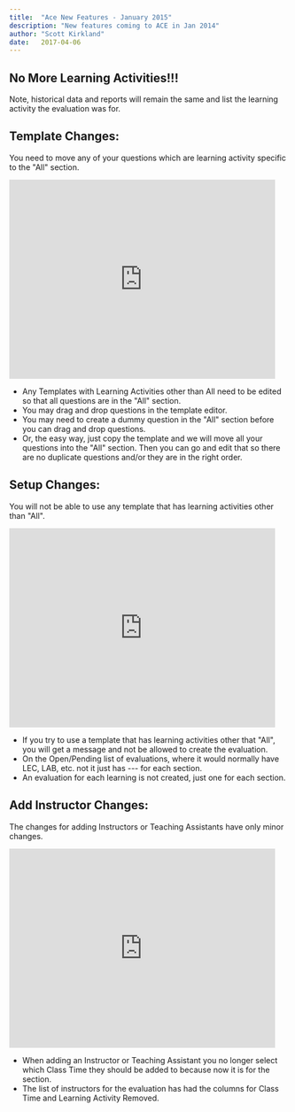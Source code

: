 ```yaml
---
title:  "Ace New Features - January 2015"
description: "New features coming to ACE in Jan 2014"
author: "Scott Kirkland"
date:   2017-04-06
---
```


## No More Learning Activities!!!

Note, historical data and reports will remain the same and list the learning activity the evaluation was for.

## Template Changes:
You need to move any of your questions which are learning activity specific to the "All" section.

<iframe width="480" height="360" src="https://www.youtube.com/embed/Ko_DDdHW1D8" frameborder="0"> </iframe>

- Any Templates with Learning Activities other than All need to be edited so that all questions are in the "All" section.
- You may drag and drop questions in the template editor.
- You may need to create a dummy question in the "All" section before you can drag and drop questions.
- Or, the easy way, just copy the template and we will move all your questions into the "All" section. Then you can go and edit that so there are no duplicate questions and/or they are in the right order.

## Setup Changes:

You will not be able to use any template that has learning activities other than "All".

<iframe width="480" height="360" src="https://www.youtube.com/embed/uqTUgcyKofI" frameborder="0"> </iframe>

- If you try to use a template that has learning activities other that "All", you will get a message and not be allowed to create the evaluation.
- On the Open/Pending list of evaluations, where it would normally have LEC, LAB, etc. not it just has --- for each section.
- An evaluation for each learning is not created, just one for each section.

## Add Instructor Changes:

The changes for adding Instructors or Teaching Assistants have only minor changes.

<iframe width="480" height="360" src="https://www.youtube.com/embed/EwN3nVQVXLg" frameborder="0"> </iframe>

- When adding an Instructor or Teaching Assistant you no longer select which Class Time they should be added to because now it is for the section.
- The list of instructors for the evaluation has had the columns for Class Time and Learning Activity Removed.
